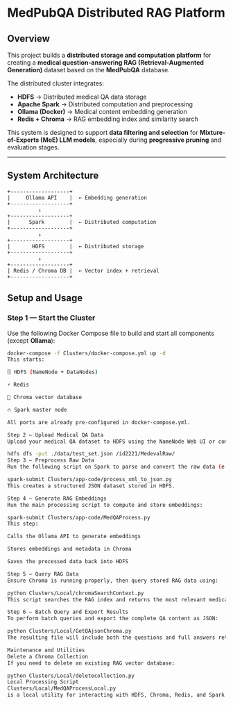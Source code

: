 #  MedPubQA Distributed RAG Platform

##  Overview

This project builds a **distributed storage and computation platform** for creating a **medical question-answering RAG (Retrieval-Augmented Generation)** dataset based on the **MedPubQA** database.

The distributed cluster integrates:

- **HDFS** → Distributed medical QA data storage  
- **Apache Spark** → Distributed computation and preprocessing  
- **Ollama (Docker)** → Medical content embedding generation  
- **Redis + Chroma** → RAG embedding index and similarity search  

This system is designed to support **data filtering and selection** for **Mixture-of-Experts (MoE) LLM models**, especially during **progressive pruning** and evaluation stages.

---

## System Architecture

```plaintext
+-------------------+
|     Ollama API    |  ← Embedding generation
+-------------------+
          ↓
+-------------------+
|      Spark        |  ← Distributed computation
+-------------------+
          ↓
+-------------------+
|       HDFS        |  ← Distributed storage
+-------------------+
          ↓
+-------------------+
| Redis / Chroma DB |  ← Vector index + retrieval
+-------------------+
```

## Setup and Usage

### **Step 1 — Start the Cluster**

Use the following Docker Compose file to build and start all components (except **Ollama**):

```bash
docker-compose -f Clusters/docker-compose.yml up -d
This starts:

🗄️ HDFS (NameNode + DataNodes)

⚡ Redis

🧩 Chroma vector database

🔥 Spark master node

All ports are already pre-configured in docker-compose.yml.

Step 2 — Upload Medical QA Data
Upload your medical QA dataset to HDFS using the NameNode Web UI or command line:

hdfs dfs -put ./data/test_set.json /id2221/MedevalRaw/
Step 3 — Preprocess Raw Data
Run the following script on Spark to parse and convert the raw data (e.g., XML → JSON):

spark-submit Clusters/app-code/process_xml_to_json.py
This creates a structured JSON dataset stored in HDFS.

Step 4 — Generate RAG Embeddings
Run the main processing script to compute and store embeddings:

spark-submit Clusters/app-code/MedQAProcess.py
This step:

Calls the Ollama API to generate embeddings

Stores embeddings and metadata in Chroma

Saves the processed data back into HDFS

Step 5 — Query RAG Data
Ensure Chroma is running properly, then query stored RAG data using:

python Clusters/Local/chromaSearchContext.py
This script searches the RAG index and returns the most relevant medical QA entries.

Step 6 — Batch Query and Export Results
To perform batch queries and export the complete QA content as JSON:

python Clusters/Local/GetQAjsonChroma.py
The resulting file will include both the questions and full answers retrieved from Chroma.

Maintenance and Utilities
Delete a Chroma Collection
If you need to delete an existing RAG vector database:

python Clusters/Local/deletecollection.py
Local Processing Script
Clusters/Local/MedQAProcessLocal.py
is a local utility for interacting with HDFS, Chroma, Redis, and Spark directly — useful for debugging or standalone testing.
